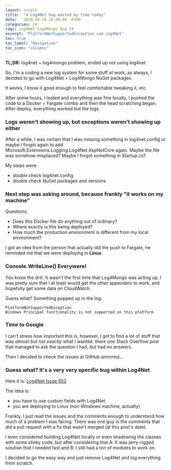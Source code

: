 ```yaml
---
layout: single
title:  "A Log4Net bug wasted my time today"
date:   2020-10-14 18:40:00 -0300
categories: C#
tags: Log4Net Log4Mongo Bug C#
excerpt: "PlatformNotSupportedException com Log4Net"
toc: true
toc_label: "Navigation"
toc_icon: "columns"
---
```


**TL;DR:** log4net + log4mongo problem, ended up not using log4net

So, I'm a coding a new log system for some stuff at work,
as always, I decided to go with Log4Net + Log4Mongo NuGet packages.

It works, I know it good enough to feel comfortable tweaking it, etc.

After some hours, I tested and everything was fine locally, I pushed the code to a Docker + Fargate combo
and then the head scratching began. After deploy, everything worked but the logs.

### Logs weren't showing up, but exceptions weren't showing up either

After a while, I was certain that I was missing something in log4net.config or maybe I forgot again to add Microsoft.Extensions.Logging.Log4Net.AspNetCore again. Maybe the file was somehow misplaced? Maybe I forgot something in Startup.cs?

My steps were:
* double check log4net.config
* double check NuGet packages and versions

### Next step was asking around, because frankly "it works on my machine"

Questions:
* Does this Docker file do anything out of ordinary?
* Where exactly is this being deployed?
* How much the production environment is different from my local environment?

I got an idea from the person that actually did the push to Fargate, he reminded me that we were deploying in **Linux**.
 
### Console.WriteLine() Everywere!

You know the drill. It wasn't the first time that Log4Mongo was acting up, I was pretty sure that I at least would get the other appenders to work, and hopefully get some data on CloudWatch.

Guess what? Something popped up in the log: 

    PlatformNotSupportedException
    Windows Principal functionality is not supported on this platform

### Time to Google

I can't stress how important this is, however, I got to find a lot of stuff that was *almost but not exactly* what I wanted. there one Stack Overflow post that managed to ask the question I had, but had no answers.

Then I decided to check the issues at GitHub annnnnd...

### Guess what? It's a very very specific bug within Log4Net

Here it is:
[Log4Net Issue 652](https://issues.apache.org/jira/projects/LOG4NET/issues/LOG4NET-652?filter=allopenissues)

The idea is:
* you have to use custom fields with Log4Net
* you are deploying to Linux (non-Windows machine, actually)

Frankly, I just read the issues and the comments enough to understand how much of a problem I was facing.
There was one guy in the comments that did a pull request with a fix that wasn't merged (at this post's date).

I even considered building Log4Net locally or even shadowing the classes with some stinky code, but after considering that A: It was jerry-rigged solution that I needed fast and B: I still had a ton of modules to work on.

I decided to go the easy way and just remove Log4Net and log everything from scratch.
